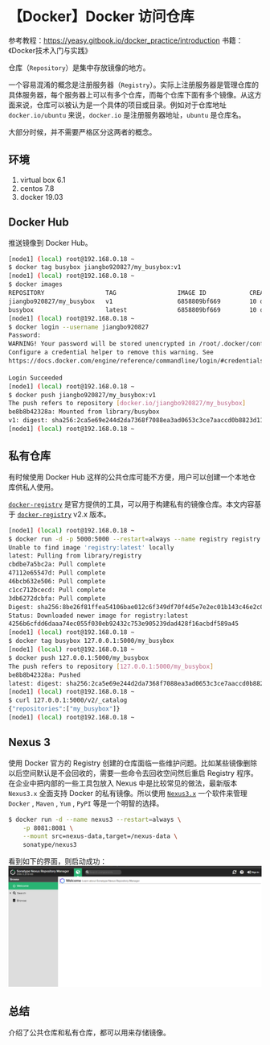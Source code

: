 # 【Docker】Docker 访问仓库

参考教程：https://yeasy.gitbook.io/docker_practice/introduction
书籍：《Docker技术入门与实践》

仓库（`Repository`）是集中存放镜像的地方。

一个容易混淆的概念是注册服务器（`Registry`）。实际上注册服务器是管理仓库的具体服务器，每个服务器上可以有多个仓库，而每个仓库下面有多个镜像。从这方面来说，仓库可以被认为是一个具体的项目或目录。例如对于仓库地址 `docker.io/ubuntu` 来说，`docker.io` 是注册服务器地址，`ubuntu` 是仓库名。

大部分时候，并不需要严格区分这两者的概念。

## 环境

1. virtual box 6.1
2. centos 7.8
3. docker 19.03

## Docker Hub

推送镜像到 Docker Hub。

```sh
[node1] (local) root@192.168.0.18 ~
$ docker tag busybox jiangbo920827/my_busybox:v1
[node1] (local) root@192.168.0.18 ~
$ docker images
REPOSITORY                 TAG                 IMAGE ID            CREATED             SIZE
jiangbo920827/my_busybox   v1                  6858809bf669        10 days ago         1.23MB
busybox                    latest              6858809bf669        10 days ago         1.23MB
[node1] (local) root@192.168.0.18 ~
$ docker login --username jiangbo920827
Password: 
WARNING! Your password will be stored unencrypted in /root/.docker/config.json.
Configure a credential helper to remove this warning. See
https://docs.docker.com/engine/reference/commandline/login/#credentials-store

Login Succeeded
[node1] (local) root@192.168.0.18 ~
$ docker push jiangbo920827/my_busybox:v1
The push refers to repository [docker.io/jiangbo920827/my_busybox]
be8b8b42328a: Mounted from library/busybox 
v1: digest: sha256:2ca5e69e244d2da7368f7088ea3ad0653c3ce7aaccd0b8823d11b0d5de956002 size: 527
[node1] (local) root@192.168.0.18 ~
```

## 私有仓库

有时候使用 Docker Hub 这样的公共仓库可能不方便，用户可以创建一个本地仓库供私人使用。

​[`docker-registry`](https://docs.docker.com/registry/) 是官方提供的工具，可以用于构建私有的镜像仓库。本文内容基于 [`docker-registry`](https://github.com/docker/distribution) v2.x 版本。

```sh
[node1] (local) root@192.168.0.18 ~
$ docker run -d -p 5000:5000 --restart=always --name registry registry
Unable to find image 'registry:latest' locally
latest: Pulling from library/registry
cbdbe7a5bc2a: Pull complete 
47112e65547d: Pull complete 
46bcb632e506: Pull complete 
c1cc712bcecd: Pull complete 
3db6272dcbfa: Pull complete 
Digest: sha256:8be26f81ffea54106bae012c6f349df70f4d5e7e2ec01b143c46e2c03b9e551d
Status: Downloaded newer image for registry:latest
4256b6cfdd6daaa74ec055f030eb92432c753e905239dad428f16acbdf589a45
[node1] (local) root@192.168.0.18 ~
$ docker tag busybox 127.0.0.1:5000/my_busybox
[node1] (local) root@192.168.0.18 ~
$ docker push 127.0.0.1:5000/my_busybox
The push refers to repository [127.0.0.1:5000/my_busybox]
be8b8b42328a: Pushed 
latest: digest: sha256:2ca5e69e244d2da7368f7088ea3ad0653c3ce7aaccd0b8823d11b0d5de956002 size: 527
[node1] (local) root@192.168.0.18 ~
$ curl 127.0.0.1:5000/v2/_catalog
{"repositories":["my_busybox"]}
[node1] (local) root@192.168.0.18 ~
```

## Nexus 3

使用 Docker 官方的 Registry 创建的仓库面临一些维护问题。比如某些镜像删除以后空间默认是不会回收的，需要一些命令去回收空间然后重启 Registry 程序。在企业中把内部的一些工具包放入 Nexus 中是比较常见的做法，最新版本 `Nexus3.x` 全面支持 Docker 的私有镜像。所以使用 [`Nexus3.x`](https://www.sonatype.com/nexus/repository-oss/download) 一个软件来管理 `Docker` , `Maven` , `Yum` , `PyPI` 等是一个明智的选择。

```sh
$ docker run -d --name nexus3 --restart=always \
    -p 8081:8081 \
    --mount src=nexus-data,target=/nexus-data \
    sonatype/nexus3
```

看到如下的界面，则启动成功：
![Nexus3][1]

## 总结

介绍了公共仓库和私有仓库，都可以用来存储镜像。

[1]: images/nexus3.png
